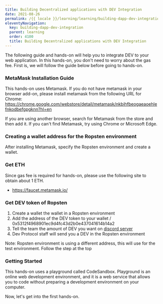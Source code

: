 ```yaml
---
title: Building Decentralized applications with DEV Integration
date: 2021-08-26
permalink: /{{ locale }}/learning/learning/building-dapp-dev-integration/index.html
eleventyNavigation:
  key: building-dapp-dev-integration
  parent: learning
  order: 4100
  title: Building Decentralized applications with DEV Integration
---
```


The following guide and hands-on will help you to integrate DEV to your web application. In this hands-on, you don't need to worry about the gas fee. First is, we will follow the guide below before going to hands-on.

### MetaMask Installation Guide

This hands-on uses Metamask. If you do not have metamask in your browser add-on, please install metamask from the following URL for Chrome: https://chrome.google.com/webstore/detail/metamask/nkbihfbeogaeaoehlefnkodbefgpgknn?hl=en

If you are using another browser, search for Metamask from the store and then add it. If you can't find Metamask, try using Chrome or Microsoft Edge.

### Creating a wallet address for the Ropsten environment

After installing Metamask, specify the Ropsten environment and create a wallet.

### Get ETH

Since gas fee is required for hands-on, please use the following site to obtain about 1 ETH.

- https://faucet.metamask.io/

### Get DEV token of Ropsten

1. Create a wallet the wallet in a Ropsten environment
2. Add the address of the DEV token to your wallet / 0x5312f4968901ec9d4fc43d2b0e437041614b14a2
3. Tell the team the amount of DEV you want on [discord server](https://discord.gg/VwJp4KM)
4. Dev Protocol staff will send you a DEV in the Ropsten environment

Note: Ropsten environment is using a different address, this will use for the test environment. Follow the step at the top

### Getting Started

This hands-on uses a playground called CodeSandbox. Playground is an online web development environment, and it is a web service that allows you to code without preparing a development environment on your computer.

Now, let's get into the first hands-on.
